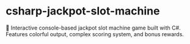 # csharp-jackpot-slot-machine
🎰 Interactive console-based jackpot slot machine game built with C#. Features colorful output, complex scoring system, and bonus rewards.
